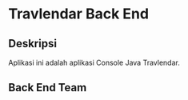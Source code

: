 # Travlendar Back End

## Deskripsi
Aplikasi ini adalah aplikasi Console Java Travlendar. 

## Back End Team
